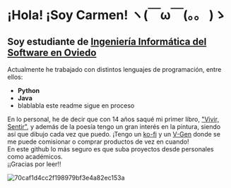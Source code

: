 # ¡Hola! ¡Soy Carmen! ヽ(￣ω￣(。。 )ゝ
## Soy estudiante de [Ingeniería Informática del Software en Oviedo](https://ingenieriainformatica.uniovi.es/elcentro/presentacion)
Actualmente he trabajado con distintos lenguajes de programación, entre ellos:
- **Python**
- **Java**
- blablabla este readme sigue en proceso

En lo personal, he de decir que con 14 años saqué mi primer libro, ["Vivir, Sentir"](https://orpheus.es/shop/vivir-sentir/), y además de la poesía tengo un gran interés en la pintura, siendo así que dibujo cada vez que puedo. ¡Tengo un [ko-fi](https://ko-fi.com/tomomeruni) y un [V-Gen](https://vgen.co/tomomeruni) donde se me puede comisionar o comprar productos de vez en cuando!  
En este github lo más seguro es que suba proyectos desde personales como académicos.  
¡¡Gracias por leer!!

![70caf1d4cc2f198979bf3e4a82ec153a](https://github.com/user-attachments/assets/9ff1345e-397e-48ad-8b09-95d093c6faac)

